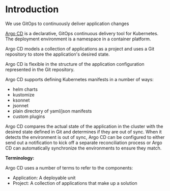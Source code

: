 # Introduction

We use GitOps to continuously deliver application changes

[Argo CD](https://argoproj.github.io/argo-cd/) is a declarative, GitOps continuous delivery tool for Kubernetes. The deployment environment is a namespace in a container platform.

Argo CD models a collection of applications as a project and uses a Git repository to store the application's desired state.

Argo CD is flexible in the structure of the application configuration represented in the Git repository.

Argo CD supports defining Kubernetes manifests in a number of ways:

- helm charts
- kustomize
- ksonnet
- jsonnet
- plain directory of yaml/json manifests
- custom plugins

Argo CD compares the actual state of the application in the cluster with the desired state defined in Git and determines if they are out of sync. When it detects the environment is out of sync, Argo CD can be configured to either send out a notification to kick off a separate reconciliation process or Argo CD can automatically synchronize the environments to ensure they match.

**Terminology:**

Argo CD uses a number of terms to refer to the components:

- Application: A deployable unit
- Project: A collection of applications that make up a solution
